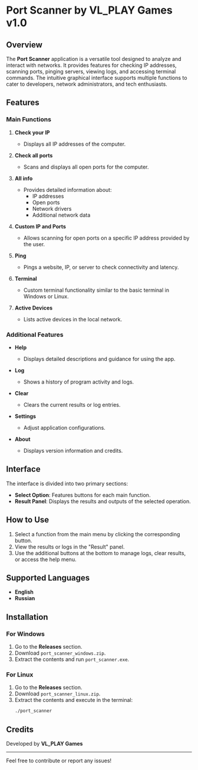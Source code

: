 # Port Scanner by VL_PLAY Games v1.0

## Overview
The **Port Scanner** application is a versatile tool designed to analyze and interact with networks. It provides features for checking IP addresses, scanning ports, pinging servers, viewing logs, and accessing terminal commands. The intuitive graphical interface supports multiple functions to cater to developers, network administrators, and tech enthusiasts.

## Features

### Main Functions
1. **Check your IP**
   - Displays all IP addresses of the computer.

2. **Check all ports**
   - Scans and displays all open ports for the computer.

3. **All info**
   - Provides detailed information about:
     - IP addresses
     - Open ports
     - Network drivers
     - Additional network data

4. **Custom IP and Ports**
   - Allows scanning for open ports on a specific IP address provided by the user.

5. **Ping**
   - Pings a website, IP, or server to check connectivity and latency.

6. **Terminal**
   - Custom terminal functionality similar to the basic terminal in Windows or Linux.

7. **Active Devices**
   - Lists active devices in the local network.

### Additional Features
- **Help**
  - Displays detailed descriptions and guidance for using the app.

- **Log**
  - Shows a history of program activity and logs.

- **Clear**
  - Clears the current results or log entries.

- **Settings**
  - Adjust application configurations.

- **About**
  - Displays version information and credits.

## Interface
The interface is divided into two primary sections:
- **Select Option**: Features buttons for each main function.
- **Result Panel**: Displays the results and outputs of the selected operation.

## How to Use
1. Select a function from the main menu by clicking the corresponding button.
2. View the results or logs in the "Result" panel.
3. Use the additional buttons at the bottom to manage logs, clear results, or access the help menu.

## Supported Languages
- **English**
- **Russian**

## Installation
### For Windows
1. Go to the **Releases** section.
2. Download `port_scanner_windows.zip`.
3. Extract the contents and run `port_scanner.exe`.

### For Linux
1. Go to the **Releases** section.
2. Download `port_scanner_linux.zip`.
3. Extract the contents and execute in the terminal:
   ```bash
   ./port_scanner
   ```

## Credits
Developed by **VL_PLAY Games**

---

Feel free to contribute or report any issues!
